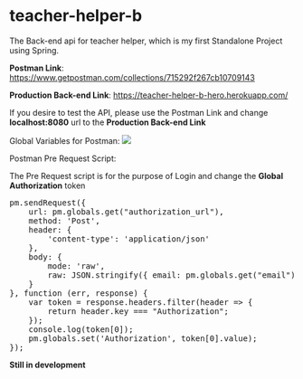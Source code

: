# teacher-helper-b
The Back-end api for teacher helper, which is my first Standalone Project using Spring.

<b>Postman Link</b>: https://www.getpostman.com/collections/715292f267cb10709143

<b>Production Back-end Link</b>: https://teacher-helper-b-hero.herokuapp.com/

If you desire to test the API, please use the Postman Link and change <b>localhost:8080</b> url to the <b>Production Back-end Link</b>

Global Variables for Postman: 
<img src="https://i.postimg.cc/sXDXQNwK/Screenshot-1.png"/>

Postman Pre Request Script:

The Pre Request script is for the purpose of Login and change the <b>Global Authorization</b> token

<pre>
pm.sendRequest({
    url: pm.globals.get("authorization_url"),
    method: 'Post',
    header: {
        'content-type': 'application/json'
    },
    body: {
        mode: 'raw',
        raw: JSON.stringify({ email: pm.globals.get("email"), password: pm.globals.get("password") })
    }
}, function (err, response) {
    var token = response.headers.filter(header => {
        return header.key === "Authorization";
    });
    console.log(token[0]);
    pm.globals.set('Authorization', token[0].value);
});
</pre>

<b>Still in development</b>
